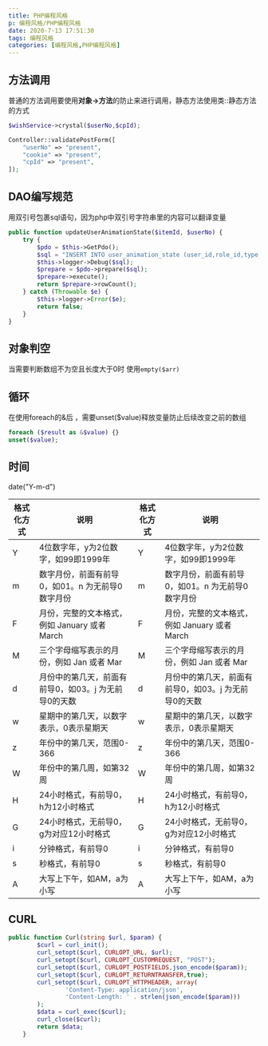 ```yaml
---
title: PHP编程风格
p: 编程风格/PHP编程风格
date: 2020-7-13 17:51:30
tags: 编程风格
categories: [编程风格,PHP编程风格]
---
```


## 方法调用

普通的方法调用要使用**对象->方法**的防止来进行调用，静态方法使用类::静态方法的方式
```php
$wishService->crystal($userNo,$cpId);

Controller::validatePostForm([
    "userNo" => "present",
    "cookie" => "present",
    "cpId" => "present",
]);
```

## DAO编写规范

用双引号包裹sql语句，因为php中双引号字符串里的内容可以翻译变量

```php
public function updateUserAnimationState($itemId, $userNo) {
    try {
        $pdo = $this->GetPdo();
        $sql = "INSERT INTO user_animation_state (user_id,role_id,type,animation_id,delsign) VALUES ($userNo,990,0,$itemId,0) ON DUPLICATE key UPDATE animation_id = $itemId";
        $this->logger->Debug($sql);
        $prepare = $pdo->prepare($sql);
        $prepare->execute();
        return $prepare->rowCount();
    } catch (Throwable $e) {
        $this->logger->Error($e);
        return false;
    }
}
```

## 对象判空

当需要判断数组不为空且长度大于0时
使用`empty($arr)`

## 循环

在使用foreach的&后 ，需要unset($value)释放变量防止后续改变之前的数组

```php
foreach ($result as &$value) {}
unset($value);
```

## 时间

date("Y-m-d") 

| 格式化方式 | 说明                                               | 格式化方式 | 说明                                               |
| ---------- | ---------------------------------------------------- | ---------- | ---------------------------------------------------- |
| Y          | 4位数字年，y为2位数字，如99即1999年     | Y          | 4位数字年，y为2位数字，如99即1999年     |
| m          | 数字月份，前面有前导0，如01。n 为无前导0数字月份 | m          | 数字月份，前面有前导0，如01。n 为无前导0数字月份 |
| F          | 月份，完整的文本格式，例如 January 或者 March | F          | 月份，完整的文本格式，例如 January 或者 March |
| M          | 三个字母缩写表示的月份，例如 Jan 或者 Mar | M          | 三个字母缩写表示的月份，例如 Jan 或者 Mar |
| d          | 月份中的第几天，前面有前导0，如03。j 为无前导0的天数 | d          | 月份中的第几天，前面有前导0，如03。j 为无前导0的天数 |
| w          | 星期中的第几天，以数字表示，0表示星期天 | w          | 星期中的第几天，以数字表示，0表示星期天 |
| z          | 年份中的第几天，范围0-366                  | z          | 年份中的第几天，范围0-366                  |
| W          | 年份中的第几周，如第32周                  | W          | 年份中的第几周，如第32周                  |
| H          | 24小时格式，有前导0，h为12小时格式     | H          | 24小时格式，有前导0，h为12小时格式     |
| G          | 24小时格式，无前导0，g为对应12小时格式 | G          | 24小时格式，无前导0，g为对应12小时格式 |
| i          | 分钟格式，有前导0                            | i          | 分钟格式，有前导0                            |
| s          | 秒格式，有前导0                               | s          | 秒格式，有前导0                               |
| A          | 大写上下午，如AM，a为小写                 | A          | 大写上下午，如AM，a为小写                 |

## CURL

```php
public function Curl(string $url, $param) {
        $curl = curl_init();
        curl_setopt($curl, CURLOPT_URL, $url);
        curl_setopt($curl, CURLOPT_CUSTOMREQUEST, "POST");
        curl_setopt($curl, CURLOPT_POSTFIELDS,json_encode($param));
        curl_setopt($curl, CURLOPT_RETURNTRANSFER,true);
        curl_setopt($curl, CURLOPT_HTTPHEADER, array(
                'Content-Type: application/json',
                'Content-Length: ' . strlen(json_encode($param)))
        );
        $data = curl_exec($curl);
        curl_close($curl);
        return $data;
    }
```